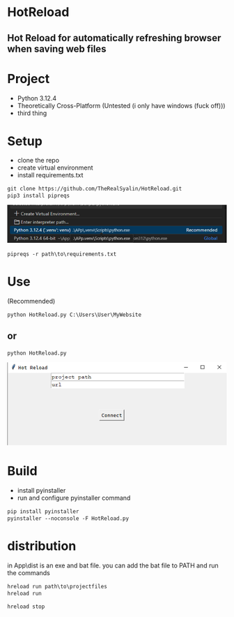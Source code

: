 # HotReload

## Hot Reload for automatically refreshing browser when saving web files

# Project

* Python 3.12.4
* Theoretically Cross-Platform (Untested (i only have windows (fuck off)))
* third thing

# Setup

* clone the repo
* create virtual environment
* install requirements.txt

```
git clone https://github.com/TheRealSyalin/HotReload.git
pip3 install pipreqs
```

![alt text](App/Assets/image.png)

```
pipreqs -r path\to\requirements.txt
```

# Use

(Recommended)
```
python HotReload.py C:\Users\User\MyWebsite
```

## or

```
python HotReload.py
```

![alt text](App/Assets/image2.png)

# Build

* install pyinstaller
* run and configure pyinstaller command

```
pip install pyinstaller
pyinstaller --noconsole -F HotReload.py
```

# distribution

in App\dist is an exe and bat file. you can add the bat file to PATH and run the commands


```
hreload run path\to\projectfiles
hreload run
```

```
hreload stop
```
